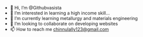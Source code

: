 - 👋 Hi, I’m @Githubvasista
- 👀 I’m interested in learning a high income skill...
- 🌱 I’m currently learning metallurgy and materials engineering 
- 💞️ I’m looking to collaborate on developing websites 
- 📫 How to reach me chinnulally123@gmail.com

<!---
Githubvasista/Githubvasista is a ✨ special ✨ repository because its `README.md` (this file) appears on your GitHub profile.
You can click the Preview link to take a look at your changes.
--->
